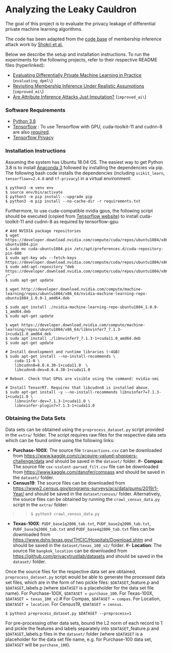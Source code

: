 # Analyzing the Leaky Cauldron

The goal of this project is to evaluate the privacy leakage of differential private machine learning algorithms.

The code has been adapted from the [code base](https://github.com/csong27/membership-inference) of membership inference attack work by [Shokri et al.](https://ieeexplore.ieee.org/document/7958568)

Below we describe the setup and installation instructions. To run the experiments for the following projects, refer to their respective README files (hyperlinked):
* [Evaluating Differentially Private Machine Learning in Practice](evaluating_dpml/README.md) (`evaluating_dpml\`)
* [Revisiting Membership Inference Under Realistic Assumptions](improved_mi/README.md) (`improved_mi\`)
* [Are Attribute Inference Attacks Just Imputation?](improved_ai/README.md) (`improved_ai\`)


### Software Requirements

- [Python 3.8](https://www.anaconda.com/distribution/)
- [Tensorflow](https://www.tensorflow.org/install) : To use Tensorflow with GPU, cuda-toolkit-11 and cudnn-8 are also [required](https://www.tensorflow.org/install/gpu).
- [Tensorflow Privacy](https://github.com/tensorflow/privacy)


### Installation Instructions

Assuming the system has Ubuntu 18.04 OS. The easiest way to get Python 3.8 is to install [Anaconda 3](https://www.anaconda.com/distribution/) followed by installing the dependencies via pip. The following bash code installs the dependencies (including `scikit_learn`, `tensorflow>=2.4.0` and `tf-privacy`) in a virtual environment:

```
$ python3 -m venv env
$ source env/bin/activate
$ python3 -m pip install --upgrade pip
$ python3 -m pip install --no-cache-dir -r requirements.txt
```

Furthermore, to use cuda-compatible nvidia gpus, the following script should be executed (copied from [Tensorflow website](https://www.tensorflow.org/install/gpu)) to install cuda-toolkit-11 and cudnn-8 as required by tensorflow-gpu:

```
# Add NVIDIA package repositories
$ wget https://developer.download.nvidia.com/compute/cuda/repos/ubuntu1804/x86_64/cuda-ubuntu1804.pin
$ sudo mv cuda-ubuntu1804.pin /etc/apt/preferences.d/cuda-repository-pin-600
$ sudo apt-key adv --fetch-keys https://developer.download.nvidia.com/compute/cuda/repos/ubuntu1804/x86_64/7fa2af80.pub
$ sudo add-apt-repository "deb https://developer.download.nvidia.com/compute/cuda/repos/ubuntu1804/x86_64/ /"
$ sudo apt-get update

$ wget http://developer.download.nvidia.com/compute/machine-learning/repos/ubuntu1804/x86_64/nvidia-machine-learning-repo-ubuntu1804_1.0.0-1_amd64.deb

$ sudo apt install ./nvidia-machine-learning-repo-ubuntu1804_1.0.0-1_amd64.deb
$ sudo apt-get update

$ wget https://developer.download.nvidia.com/compute/machine-learning/repos/ubuntu1804/x86_64/libnvinfer7_7.1.3-1+cuda11.0_amd64.deb
$ sudo apt install ./libnvinfer7_7.1.3-1+cuda11.0_amd64.deb
$ sudo apt-get update

# Install development and runtime libraries (~4GB)
$ sudo apt-get install --no-install-recommends \
    cuda-11-0 \
    libcudnn8=8.0.4.30-1+cuda11.0  \
    libcudnn8-dev=8.0.4.30-1+cuda11.0

# Reboot. Check that GPUs are visible using the command: nvidia-smi

# Install TensorRT. Requires that libcudnn8 is installed above.
$ sudo apt-get install -y --no-install-recommends libnvinfer7=7.1.3-1+cuda11.0 \
    libnvinfer-dev=7.1.3-1+cuda11.0 \
    libnvinfer-plugin7=7.1.3-1+cuda11.0
```


### Obtaining the Data Sets

Data sets can be obtained using the `preprocess_dataset.py` script provided in the `extra/` folder. The script requires raw files for the respective data sets which can be found online using the following links:

- **Purchase-100X**: The source file `transactions.csv` can be downloaded from https://www.kaggle.com/c/acquire-valued-shoppers-challenge/data and should be saved in the `dataset/` folder.
#- **Compas**: The source file `cox-violent-parsed_filt.csv` file can be downloaded from https://www.kaggle.com/danofer/compass and should be saved in the `dataset/` folder.
- **Census19**: The source files can be downloaded from https://www2.census.gov/programs-surveys/acs/data/pums/2019/1-Year/ and should be saved in the `dataset/census/` folder. Alternatively, the source files can be obtained by running the `crawl_census_data.py` script in the `extra/` folder:
>> `$ python3 crawl_census_data.py`
- **Texas-100X**: `PUDF_base1q2006_tab.txt`, `PUDF_base2q2006_tab.txt`, `PUDF_base3q2006_tab.txt` and `PUDF_base4q2006_tab.txt` files can be downloaded from https://www.dshs.texas.gov/THCIC/Hospitals/Download.shtm and should be saved in the `dataset/texas_100_v2/` folder.
#- **Location**: The source file `bangkok_location` can be downloaded from https://github.com/privacytrustlab/datasets and should be saved in the `dataset/` folder. 

Once the source files for the respective data set are obtained, `preprocess_dataset.py` script would be able to generate the processed data set files, which are in the form of two pickle files: `$DATASET`_feature.p and `$DATASET`_labels.p (where `$DATASET` is a placeholder for the data set file name). For Purchase-100X, `$DATASET = purchase_100`. For Texas-100X, `$DATASET = texas_100_v2`.# For Compas, `$DATASET = compas`. For Location, `$DATASET = location`. For Census19, `$DATASET = census`.
```
$ python3 preprocess_dataset.py $DATASET --preprocess=1
```

For pre-processing other data sets, bound the L2 norm of each record to 1 and pickle the features and labels separately into `$DATASET`_feature.p and `$DATASET`_labels.p files in the `dataset/` folder (where `$DATASET` is a placeholder for the data set file name, e.g. for Purchase-100 data set, `$DATASET` will be `purchase_100`).
